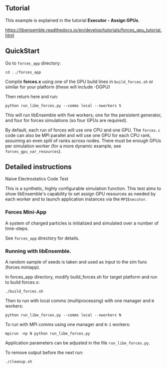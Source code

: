 ## Tutorial

This example is explained in the tutorial **Executor - Assign GPUs**.

https://libensemble.readthedocs.io/en/develop/tutorials/forces_gpu_tutorial.html

## QuickStart

Go to `forces_app` directory:

    cd ../forces_app

Compile **forces.x** using one of the GPU build lines in `build_forces.sh` or similar
for your platform (these will include -DGPU)

Then return here and run:

    python run_libe_forces.py --comms local --nworkers 5

This will run libEnsemble with five workers; one for the persistent generator, and
four for forces simulations (so four GPUs are required).

By default, each run of forces will use one CPU and one GPU. The `forces.c` code can also
be MPI parallel and will use one GPU for each CPU rank, assuming an even split of ranks
across nodes. There must be enough GPUs per simulation worker (for a more dynamic example,
see `forces_gpu_var_resources`).

## Detailed instructions

Naive Electrostatics Code Test

This is a synthetic, highly configurable simulation function. This test aims
to show libEnsemble's capability to set assign GPU resources as needed by each
worker and to launch application instances via the `MPIExecutor`.

### Forces Mini-App

A system of charged particles is initialized and simulated over a number of time-steps.

See `forces_app` directory for details.

### Running with libEnsemble.

A random sample of seeds is taken and used as input to the sim func (forces miniapp).

In forces_app directory, modify build_forces.sh for target platform and run to
build forces.x:

    ./build_forces.sh

Then to run with local comms (multiprocessing) with one manager and `N` workers:

    python run_libe_forces.py --comms local --nworkers N

To run with MPI comms using one manager and `N-1` workers:

    mpirun -np N python run_libe_forces.py

Application parameters can be adjusted in the file `run_libe_forces.py`.

To remove output before the next run:

    ./cleanup.sh
